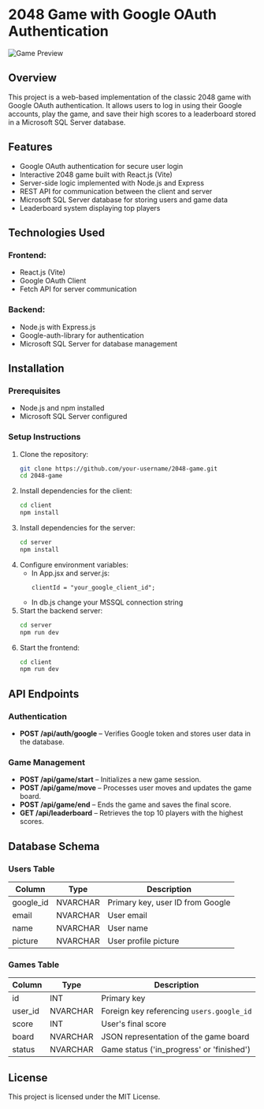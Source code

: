 # 2048 Game with Google OAuth Authentication

![Game Preview](./assets/game-preview.gif)

## Overview
This project is a web-based implementation of the classic 2048 game with Google OAuth authentication. It allows users to log in using their Google accounts, play the game, and save their high scores to a leaderboard stored in a Microsoft SQL Server database.

## Features
- Google OAuth authentication for secure user login
- Interactive 2048 game built with React.js (Vite)
- Server-side logic implemented with Node.js and Express
- REST API for communication between the client and server
- Microsoft SQL Server database for storing users and game data
- Leaderboard system displaying top players

## Technologies Used
### Frontend:
- React.js (Vite)
- Google OAuth Client
- Fetch API for server communication

### Backend:
- Node.js with Express.js
- Google-auth-library for authentication
- Microsoft SQL Server for database management

## Installation
### Prerequisites
- Node.js and npm installed
- Microsoft SQL Server configured

### Setup Instructions
1. Clone the repository:
   ```sh
   git clone https://github.com/your-username/2048-game.git
   cd 2048-game
   ```
2. Install dependencies for the client:
   ```sh
   cd client
   npm install
   ```
3. Install dependencies for the server:
   ```sh
   cd server
   npm install
   ```
4. Configure environment variables:
   - In App.jsx and server.js:
     ```env
     clientId = "your_google_client_id";
     ```
   - In db.js change your MSSQL connection string
5. Start the backend server:
   ```sh
   cd server
   npm run dev
   ```
6. Start the frontend:
   ```sh
   cd client
   npm run dev
   ```

## API Endpoints
### Authentication
- **POST /api/auth/google** – Verifies Google token and stores user data in the database.

### Game Management
- **POST /api/game/start** – Initializes a new game session.
- **POST /api/game/move** – Processes user moves and updates the game board.
- **POST /api/game/end** – Ends the game and saves the final score.
- **GET /api/leaderboard** – Retrieves the top 10 players with the highest scores.

## Database Schema
### Users Table
| Column    | Type      | Description         |
|-----------|----------|---------------------|
| google_id | NVARCHAR | Primary key, user ID from Google |
| email     | NVARCHAR | User email |
| name      | NVARCHAR | User name |
| picture   | NVARCHAR | User profile picture |

### Games Table
| Column   | Type      | Description         |
|----------|----------|---------------------|
| id       | INT      | Primary key |
| user_id  | NVARCHAR | Foreign key referencing `users.google_id` |
| score    | INT      | User's final score |
| board    | NVARCHAR | JSON representation of the game board |
| status   | NVARCHAR | Game status ('in_progress' or 'finished') |

## License
This project is licensed under the MIT License.
